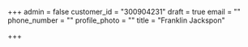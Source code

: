 +++
admin = false
customer_id = "300904231"
draft = true
email = ""
phone_number = ""
profile_photo = ""
title = "Franklin Jackspon"

+++
